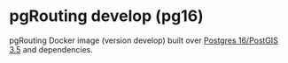 # pgRouting develop (pg16)

pgRouting Docker image (version develop) built over [Postgres 16/PostGIS 3.5](https://hub.docker.com/r/postgis/postgis) and dependencies.
